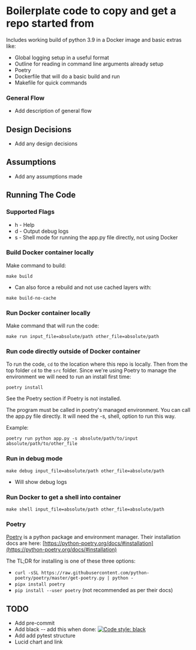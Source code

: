 # Boilerplate code to copy and get a repo started from
Includes working build of python 3.9 in a Docker image and basic extras 
like:
- Global logging setup in a useful format
- Outline for reading in command line arguments already setup
- Poetry
- Dockerfile that will do a basic build and run
- Makefile for quick commands

### General Flow
- Add description of general flow

## Design Decisions
- Add any design decisions

##  Assumptions
- Add any assumptions made

## Running The Code
### Supported Flags
- h - Help
- d - Output debug logs
- s - Shell mode for running the app.py file directly, not using Docker

### Build Docker container locally
Make command to build:

`make build`

- Can also force a rebuild and not use cached layers with:

`make build-no-cache`

### Run Docker container locally
Make command that will run the code:

`make run input_file=absolute/path other_file=absolute/path`


### Run code directly outside of Docker container
To run the code, `cd` to the location where this repo is locally. Then 
from the top folder `cd` to the `src` folder. Since we're using Poetry to
manage the environment we will need to run an install first time:

`poetry install`

See the Poetry section if Poetry is not installed.

The program must be called in poetry's managed environment. You can call
the app.py file directly. It will need the -s, shell, option to run this
way.

Example:

`poetry run python app.py -s absolute/path/to/input absolute/path/to/other_file`

### Run in debug mode

`make debug input_file=absolute/path other_file=absolute/path`
- Will show debug logs

### Run Docker to get a shell into container
`make shell input_file=absolute/path other_file=absolute/path`

### Poetry
[Poetry](https://python-poetry.org/) is a python package and environment
manager. Their installation docs are here: [https://python-poetry.org/docs/#installation](https://python-poetry.org/docs/#installation)

The TL;DR for installing is one of these three options:
- `curl -sSL https://raw.githubusercontent.com/python-poetry/poetry/master/get-poetry.py | python -`
- `pipx install poetry`
- `pip install --user poetry` (not recommended as per their docs)



## TODO
- Add pre-commit
- Add black -- add this when done: [![Code style: black](https://img.shields.io/badge/code%20style-black-000000.svg)](https://github.com/psf/black)
- Add add pytest structure
- Lucid chart and link
